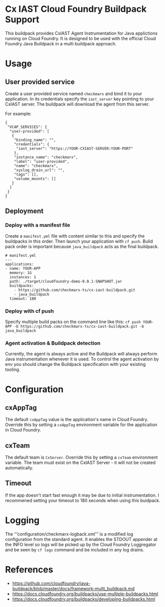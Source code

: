 # Cx IAST Cloud Foundry Buildpack Support

This buildpack provides CxIAST Agent Instrumentation for Java applictions running on Cloud Foundry. It is designed to be used with the official Cloud Foundry Java Buildpack in a multi buildpack approach.

# Usage

## User provided service
Create a user provided service named ```checkmarx``` and bind it to your application. In its credentials specify the ```iast_server``` key pointing to your CxIAST server. The buildpack will download the agent from this server.

For example:
```
{
 "VCAP_SERVICES": {
  "user-provided": [
   {
    "binding_name": "",
    "credentials": {
     "iast_server": "https://YOUR-CXIAST-SERVER:YOUR-PORT"
    },
    "instance_name": "checkmarx",
    "label": "user-provided",
    "name": "checkmarx",
    "syslog_drain_url": "",
    "tags": [],
    "volume_mounts": []
   }
  ]
 }
}
```
## Deployment
### Deploy with a manifest file
Create a ```manifest.yml``` file with content similar to this and specify the buildpacks in this order. Then launch your application with ```cf push```. Bulid pack order is important because ```java_buildpack``` acts as the final buildpack.
```
# manifest.yml
---
applications:
- name: YOUR-APP
  memory: 1G
  instances: 1
  path: ./target/cloudfoundry-demo-0.0.1-SNAPSHOT.jar  
  buildpacks:
    - https://github.com/checkmarx-ts/cx-iast-buildpack.git
    - java_buildpack   
  timeout: 180
  ```

### Deploy with cf push
Specify multiple build packs on the command line like this:
```cf push YOUR-APP -b https://github.com/checkmarx-ts/cx-iast-buildpack.git -b java_buildpack```

### Agent activation & Buildpack detection
Currently, the agent is always active and the Buildpack will always perform Java instrumentation whenever it is used. To control the agent activation by env you should change the Buildpack specification with your existing tooling.


# Configuration
## cxAppTag
The default ```cxAppTag``` value is the application's name in Cloud Foundry. Override this by setting a ```cxAppTag``` environment variable for the application in Cloud Foundry.

## cxTeam
The default team is ```CxServer```. Override this by setting a ```cxTeam``` environment variable. The team must exist on the CxIAST Server - it will not be created automatically.

## Timeout
If the app doesn't start fast enough it may be due to initial instrumentation. I recommened setting your timeout to 180 seconds when using this buidpack. 

# Logging
The ‘’’configuration/checkmarx-logback.xml’’’ is a modified log configuration from the standard agent. It enables the STDOUT appender at the INFO level so logs will be picked up by the Cloud Foundry Loggregator and be seen by ```cf logs``` command and be included in any log drains. 

# References
* https://github.com/cloudfoundry/java-buildpack/blob/master/docs/framework-multi_buildpack.md
* https://docs.cloudfoundry.org/buildpacks/use-multiple-buildpacks.html
* https://docs.cloudfoundry.org/buildpacks/developing-buildpacks.html
